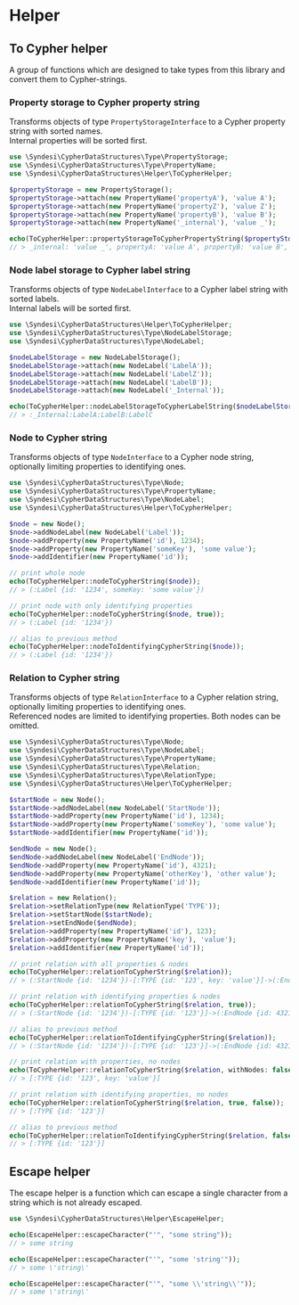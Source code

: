 # Helper

## To Cypher helper

A group of functions which are designed to take types from this library and convert them to Cypher-strings.

### Property storage to Cypher property string

Transforms objects of type `PropertyStorageInterface` to a Cypher property string with sorted names.  
Internal properties will be sorted first.

```php
use \Syndesi\CypherDataStructures\Type\PropertyStorage;
use \Syndesi\CypherDataStructures\Type\PropertyName;
use \Syndesi\CypherDataStructures\Helper\ToCypherHelper;

$propertyStorage = new PropertyStorage();
$propertyStorage->attach(new PropertyName('propertyA'), 'value A');
$propertyStorage->attach(new PropertyName('propertyZ'), 'value Z');
$propertyStorage->attach(new PropertyName('propertyB'), 'value B');
$propertyStorage->attach(new PropertyName('_internal'), 'value _');

echo(ToCypherHelper::propertyStorageToCypherPropertyString($propertyStorage));
// > _internal: 'value _', propertyA: 'value A', propertyB: 'value B', propertyZ: 'value Z'
```

### Node label storage to Cypher label string

Transforms objects of type `NodeLabelInterface` to a Cypher label string with sorted labels.  
Internal labels will be sorted first.

```php
use \Syndesi\CypherDataStructures\Helper\ToCypherHelper;
use \Syndesi\CypherDataStructures\Type\NodeLabelStorage;
use \Syndesi\CypherDataStructures\Type\NodeLabel;

$nodeLabelStorage = new NodeLabelStorage();
$nodeLabelStorage->attach(new NodeLabel('LabelA'));
$nodeLabelStorage->attach(new NodeLabel('LabelZ'));
$nodeLabelStorage->attach(new NodeLabel('LabelB'));
$nodeLabelStorage->attach(new NodeLabel('_Internal'));

echo(ToCypherHelper::nodeLabelStorageToCypherLabelString($nodeLabelStorage));
// > :_Internal:LabelA:LabelB:LabelC
```

### Node to Cypher string

Transforms objects of type `NodeInterface` to a Cypher node string, optionally limiting properties to identifying
ones.

```php
use \Syndesi\CypherDataStructures\Type\Node;
use \Syndesi\CypherDataStructures\Type\PropertyName;
use \Syndesi\CypherDataStructures\Type\NodeLabel;
use \Syndesi\CypherDataStructures\Helper\ToCypherHelper;

$node = new Node();
$node->addNodeLabel(new NodeLabel('Label'));
$node->addProperty(new PropertyName('id'), 1234);
$node->addProperty(new PropertyName('someKey'), 'some value');
$node->addIdentifier(new PropertyName('id'));

// print whole node
echo(ToCypherHelper::nodeToCypherString($node));
// > (:Label {id: '1234', someKey: 'some value'})

// print node with only identifying properties
echo(ToCypherHelper::nodeToCypherString($node, true));
// > (:Label {id: '1234'})

// alias to previous method
echo(ToCypherHelper::nodeToIdentifyingCypherString($node));
// > (:Label {id: '1234'})
```

### Relation to Cypher string

Transforms objects of type `RelationInterface` to a Cypher relation string, optionally limiting properties to
identifying ones.  
Referenced nodes are limited to identifying properties. Both nodes can be omitted.

```php
use \Syndesi\CypherDataStructures\Type\Node;
use \Syndesi\CypherDataStructures\Type\NodeLabel;
use \Syndesi\CypherDataStructures\Type\PropertyName;
use \Syndesi\CypherDataStructures\Type\Relation;
use \Syndesi\CypherDataStructures\Type\RelationType;
use \Syndesi\CypherDataStructures\Helper\ToCypherHelper;

$startNode = new Node();
$startNode->addNodeLabel(new NodeLabel('StartNode'));
$startNode->addProperty(new PropertyName('id'), 1234);
$startNode->addProperty(new PropertyName('someKey'), 'some value');
$startNode->addIdentifier(new PropertyName('id'));

$endNode = new Node();
$endNode->addNodeLabel(new NodeLabel('EndNode'));
$endNode->addProperty(new PropertyName('id'), 4321);
$endNode->addProperty(new PropertyName('otherKey'), 'other value');
$endNode->addIdentifier(new PropertyName('id'));

$relation = new Relation();
$relation->setRelationType(new RelationType('TYPE'));
$relation->setStartNode($startNode);
$relation->setEndNode($endNode);
$relation->addProperty(new PropertyName('id'), 123);
$relation->addProperty(new PropertyName('key'), 'value');
$relation->addIdentifier(new PropertyName('id'));

// print relation with all properties & nodes
echo(ToCypherHelper::relationToCypherString($relation));
// > (:StartNode {id: '1234'})-[:TYPE {id: '123', key: 'value'}]->(:EndNode {id: 4321})

// print relation with identifying properties & nodes
echo(ToCypherHelper::relationToCypherString($relation, true));
// > (:StartNode {id: '1234'})-[:TYPE {id: '123'}]->(:EndNode {id: 4321})

// alias to previous method
echo(ToCypherHelper::relationToIdentifyingCypherString($relation));
// > (:StartNode {id: '1234'})-[:TYPE {id: '123'}]->(:EndNode {id: 4321})

// print relation with properties, no nodes
echo(ToCypherHelper::relationToCypherString($relation, withNodes: false));
// > [:TYPE {id: '123', key: 'value'}]

// print relation with identifying properties, no nodes
echo(ToCypherHelper::relationToCypherString($relation, true, false));
// > [:TYPE {id: '123'}]

// alias to previous method
echo(ToCypherHelper::relationToIdentifyingCypherString($relation, false));
// > [:TYPE {id: '123'}]
```

## Escape helper

The escape helper is a function which can escape a single character from a string which is not already escaped.

```php
use \Syndesi\CypherDataStructures\Helper\EscapeHelper;

echo(EscapeHelper::escapeCharacter("'", "some string"));
// > some string

echo(EscapeHelper::escapeCharacter("'", "some 'string'"));
// > some \'string\'

echo(EscapeHelper::escapeCharacter("'", "some \\'string\\'"));
// > some \'string\'
```
